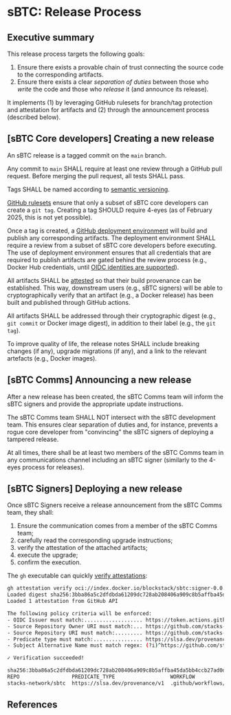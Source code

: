 # sBTC: Release Process

## Executive summary

This release process targets the following goals:

1. Ensure there exists a provable chain of trust connecting the source code to
   the corresponding artifacts.
1. Ensure there exists a clear _separation of duties_ between those who _write_
   the code and those who _release_ it (and announce its release).

It implements (1) by leveraging GitHub rulesets for branch/tag protection and
attestation for artifacts and (2) through the announcement process (described
below).

## [sBTC Core developers] Creating a new release

An sBTC release is a tagged commit on the `main` branch.

Any commit to `main` SHALL require at least one review through a GitHub pull
request. Before merging the pull request, all tests SHALL pass.

Tags SHALL be named according to [semantic versioning][0].

[GitHub rulesets][1] ensure that only a subset of sBTC core developers can
create a `git tag`. Creating a tag SHOULD require 4-eyes (as of February 2025,
this is not yet possible).

Once a tag is created, a [GitHub deployment environment][2] will build and
publish any corresponding artifacts. The deployment environment SHALL require a
review from a subset of sBTC core developers before executing. The use of
deployment environment ensures that all credentials that are required to publish artifacts
are gated behind the review process (e.g., Docker Hub credentials, until [OIDC
identities are supported][4]).

All artifacts SHALL be [attested][3] so that their build provenance can be
established. This way, downstream users (e.g., sBTC signers) will be able to
cryptographically verify that an artifact (e.g., a Docker release) has been
built and published through GitHub actions.

All artifacts SHALL be addressed through their cryptographic digest (e.g., `git
commit` or Docker image digest), in addition to their label (e.g., the `git
tag`).

To improve quality of life, the release notes SHALL include breaking changes (if
any), upgrade migrations (if any), and a link to the relevant artefacts (e.g.,
Docker images).

## [sBTC Comms] Announcing a new release

After a new release has been created, the sBTC Comms team will inform the sBTC
signers and provide the appropriate update instructions.

The sBTC Comms team SHALL NOT intersect with the sBTC development team. This
ensures clear separation of duties and, for instance, prevents a rogue core
developer from "convincing" the sBTC signers of deploying a tampered release.

At all times, there shall be at least two members of the sBTC Comms team in any
communications channel including an sBTC signer (similarly to the 4-eyes process for releases).

## [sBTC Signers] Deploying a new release

Once sBTC Signers receive a release announcement from the sBTC Comms team, they
shall:

1. Ensure the communication comes from a member of the sBTC Comms team;
1. carefully read the corresponding upgrade instructions;
1. verify the attestation of the attached artifacts;
1. execute the upgrade;
1. confirm the execution.

The `gh` executable can quickly [verify attestations][5]:

```bash
gh attestation verify oci://index.docker.io/blockstack/sbtc:signer-0.0.9-rc6 -R stacks-network/sbtc
Loaded digest sha256:3bba86a5c2dfdbda61209dc728ab208406a909c8b5affba45da5bb4ccb27ad0d for oci://index.docker.io/blockstack/sbtc:signer-0.0.9-rc6
Loaded 1 attestation from GitHub API

The following policy criteria will be enforced:
- OIDC Issuer must match:................... https://token.actions.githubusercontent.com
- Source Repository Owner URI must match:... https://github.com/stacks-network
- Source Repository URI must match:......... https://github.com/stacks-network/sbtc
- Predicate type must match:................ https://slsa.dev/provenance/v1
- Subject Alternative Name must match regex: (?i)^https://github.com/stacks-network/sbtc/

✓ Verification succeeded!

sha256:3bba86a5c2dfdbda61209dc728ab208406a909c8b5affba45da5bb4ccb27ad0d was attested by:
REPO                 PREDICATE_TYPE                  WORKFLOW
stacks-network/sbtc  https://slsa.dev/provenance/v1  .github/workflows/image-build.yaml@refs/tags/0.0.9-rc6
```

## References

[0]: https://semver.org
[1]: https://docs.github.com/en/repositories/configuring-branches-and-merges-in-your-repository/managing-rulesets/about-rulesets
[2]: https://docs.github.com/en/actions/managing-workflow-runs-and-deployments/managing-deployments/managing-environments-for-deployment
[3]: https://docs.github.com/en/actions/security-for-github-actions/using-artifact-attestations/using-artifact-attestations-to-establish-provenance-for-builds
[4]: https://github.com/docker/roadmap/issues/314#issuecomment-2605945137
[5]: https://docs.github.com/en/actions/security-for-github-actions/using-artifact-attestations/using-artifact-attestations-to-establish-provenance-for-builds#verifying-artifact-attestations-with-the-github-cli
